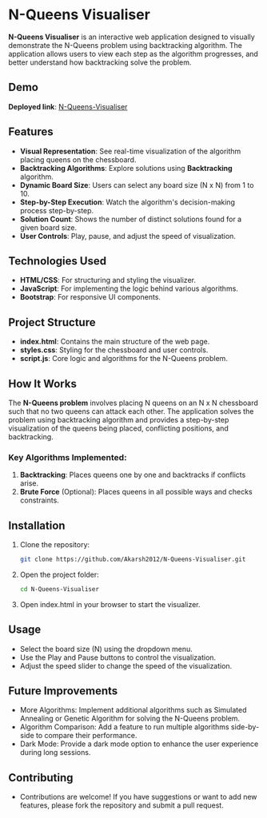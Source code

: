 # N-Queens Visualiser

**N-Queens Visualiser** is an interactive web application designed to visually demonstrate the N-Queens problem using backtracking algorithm. The application allows users to  view each step as the algorithm progresses, and better understand how backtracking  solve the problem.

## Demo
 **Deployed link**: [N-Queens-Visualiser](https://n-queens-visualiser-by-akarsh.netlify.app/)
## Features
- **Visual Representation**: See real-time visualization of the algorithm placing queens on the chessboard.
- **Backtracking Algorithms**: Explore solutions using **Backtracking** algorithm.
- **Dynamic Board Size**: Users can select any board size (N x N) from 1 to 10.
- **Step-by-Step Execution**: Watch the algorithm's decision-making process step-by-step.
- **Solution Count**: Shows the number of distinct solutions found for a given board size.
- **User Controls**: Play, pause, and adjust the speed of visualization.

## Technologies Used
- **HTML/CSS**: For structuring and styling the visualizer.
- **JavaScript**: For implementing the logic behind various algorithms.
- **Bootstrap**: For responsive UI components.
  
## Project Structure
- **index.html**: Contains the main structure of the web page.
- **styles.css**: Styling for the chessboard and user controls.
- **script.js**: Core logic and algorithms for the N-Queens problem.


## How It Works
The **N-Queens problem** involves placing N queens on an N x N chessboard such that no two queens can attack each other. The application solves the problem using backtracking  algorithm and provides a step-by-step visualization of the queens being placed, conflicting positions, and backtracking.

### Key Algorithms Implemented:
1. **Backtracking**: Places queens one by one and backtracks if conflicts arise.
3. **Brute Force** (Optional): Places queens in all possible ways and checks constraints.

## Installation

1. Clone the repository:
   ```bash
   git clone https://github.com/Akarsh2012/N-Queens-Visualiser.git
   ```
2. Open the project folder:
   ```bash
   cd N-Queens-Visualiser
   ```
3. Open index.html in your browser to start the visualizer.

## Usage
- Select the board size (N) using the dropdown menu.
- Use the Play and Pause buttons to control the visualization.
- Adjust the speed slider to change the speed of the visualization.

  
## Future Improvements
- More Algorithms: Implement additional algorithms such as Simulated Annealing or Genetic Algorithm for solving the N-Queens problem.
- Algorithm Comparison: Add a feature to run multiple algorithms side-by-side to compare their performance.
- Dark Mode: Provide a dark mode option to enhance the user experience during long sessions.

## Contributing
- Contributions are welcome! If you have suggestions or want to add new features, please fork the repository and submit a pull request.
